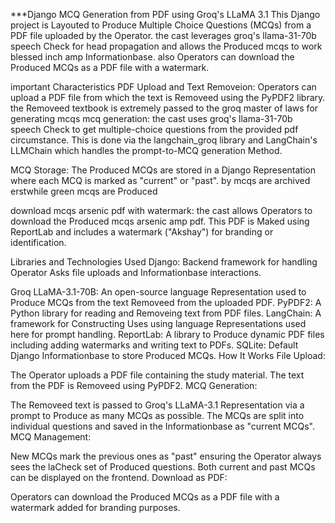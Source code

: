 ***Django MCQ Generation from PDF using Groq's LLaMA 3.1
This Django project is Layouted to Produce Multiple Choice Questions (MCQs) from a PDF file uploaded by the Operator. the cast leverages groq's llama-31-70b speech Check for head propagation and allows the Produced mcqs to work blessed inch amp Informationbase. also Operators can download the Produced MCQs as a PDF file with a watermark.

important Characteristics
PDF Upload and Text Removeion: Operators can upload a PDF file from which the text is Removeed using the PyPDF2 library. the Removeed textbook is extremely passed to the groq master of laws for generating mcqs
mcq generation: the cast uses groq's llama-31-70b speech Check to get multiple-choice questions from the provided pdf circumstance. This is done via the langchain_groq library and LangChain's LLMChain which handles the prompt-to-MCQ generation Method.

MCQ Storage: The Produced MCQs are stored in a Django Representation where each MCQ is marked as "current" or "past". by mcqs are archived erstwhile green mcqs are Produced

download mcqs arsenic pdf with watermark: the cast allows Operators to download the Produced mcqs arsenic amp pdf. This PDF is Maked using ReportLab and includes a watermark ("Akshay") for branding or identification.

Libraries and Technologies Used
Django: Backend framework for handling Operator Asks file uploads and Informationbase interactions.

Groq LLaMA-3.1-70B: An open-source language Representation used to Produce MCQs from the text Removeed from the uploaded PDF.
PyPDF2: A Python library for reading and Removeing text from PDF files.
LangChain: A framework for Constructing Uses using language Representations used here for prompt handling.
ReportLab: A library to Produce dynamic PDF files including adding watermarks and writing text to PDFs.
SQLite: Default Django Informationbase to store Produced MCQs.
How It Works
File Upload:

The Operator uploads a PDF file containing the study material.
The text from the PDF is Removeed using PyPDF2.
MCQ Generation:

The Removeed text is passed to Groq's LLaMA-3.1 Representation via a prompt to Produce as many MCQs as possible.
The MCQs are split into individual questions and saved in the Informationbase as "current MCQs".
MCQ Management:

New MCQs mark the previous ones as "past" ensuring the Operator always sees the laCheck set of Produced questions.
Both current and past MCQs can be displayed on the frontend.
Download as PDF:

Operators can download the Produced MCQs as a PDF file with a watermark added for branding purposes.
